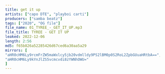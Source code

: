 ```yaml
---
title: get it up
artists: ["capo DTE", "playboi carti"]
producers: ["samba beatz"]
tags: ["2020", "OG file"]
file_name: 01_TYREE_-_GET_IT_UP.mp3
file_title: TYREE - GET IT UP
leaked: 2022-12-06
length: 2:56
md5: f65b826a52285426d67ced6a30aa5a29
mirrors: [
"aHR0cHM6Ly9rcmFrZW5maWxlcy5jb20vdmlldy9PS2lBM0p0S2RoL2ZpbGUuaHRtbA==",
"aHR0cHM6Ly9kYnJlZS5vcmcvdi8zYWNhOWU="
]
---
```


